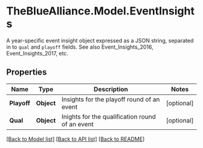 # TheBlueAlliance.Model.EventInsights
A year-specific event insight object expressed as a JSON string, separated in to `qual` and `playoff` fields. See also Event_Insights_2016, Event_Insights_2017, etc.

## Properties

Name | Type | Description | Notes
------------ | ------------- | ------------- | -------------
**Playoff** | **Object** | Insights for the playoff round of an event | [optional] 
**Qual** | **Object** | Inights for the qualification round of an event | [optional] 

[[Back to Model list]](../../README.md#documentation-for-models) [[Back to API list]](../../README.md#documentation-for-api-endpoints) [[Back to README]](../../README.md)

